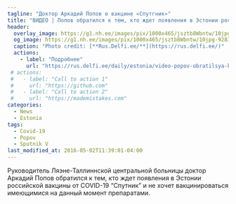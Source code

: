 ```yaml
---
tagline: "Доктор Аркадий Попов о вакцине «Спутгник»"
title: "ВИДЕО | Попов обратился к тем, кто ждет появления в Эстонии российской вакцины «Спутник»"
header:
  overlay_image: https://g1.nh.ee/images/pix/1000x465/jsztb8Wbntw/10jpg-92832081.jpg
  og_image: https://g1.nh.ee/images/pix/1000x465/jsztb8Wbntw/10jpg-92832081.jpg
  caption: "Photo credit: [**Rus.Delfi.ee/**](https://rus.delfi.ee/)"
  actions:
    - label: "Подробнее"
      url: "https://rus.delfi.ee/daily/estonia/video-popov-obratilsya-k-tem-kto-zhdet-poyavleniya-v-estonii-rossijskoj-vakciny-sputnik?id=92832009"
 # actions:
 #   - label: "Call to action 1"
 #     url: "https://github.com"
 #   - label: "Call to action 2"
 #     url: "https://mademistakes.com"
categories:
  - News
  - Estonia
tags:
  - Covid-19
  - Popov
  - Sputnik V
last_modified_at: 2016-05-02T11:39:01-04:00
---
```


Руководитель Ляэне-Таллиннской центральной больницы доктор Аркадий Попов обратился к тем, кто ждет появления в Эстонии российской вакцины от COVID-19 “Спутник” и не хочет вакцинироваться имеющимися на данный момент препаратами.

